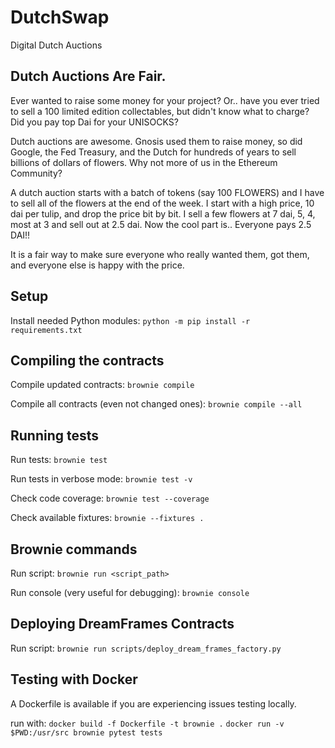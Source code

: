 # DutchSwap

Digital Dutch Auctions 

## Dutch Auctions Are Fair.


Ever wanted to raise some money for your project? Or.. have you ever tried to sell a 100 limited edition collectables, but didn't know what to charge? Did you pay top Dai for your UNISOCKS?

Dutch auctions are awesome. Gnosis used them to raise money, so did Google, the Fed Treasury, and the Dutch for hundreds of years to sell billions of dollars of flowers. Why not more of us in the Ethereum Community?

A dutch auction starts with a batch of tokens (say 100 FLOWERS) and I have to sell all of the flowers at the end of the week. I start with a high price, 10 dai per tulip, and drop the price bit by bit. I sell a few flowers at 7 dai, 5, 4, most at 3 and sell out at 2.5 dai. Now the cool part is.. Everyone pays 2.5 DAI!!

It is a fair way to make sure everyone who really wanted them, got them, and everyone else is happy with the price. 




## Setup

Install needed Python modules: `python -m pip install -r requirements.txt`

## Compiling the contracts

Compile updated contracts: `brownie compile`

Compile all contracts (even not changed ones): `brownie compile --all`

## Running tests

Run tests: `brownie test`

Run tests in verbose mode: `brownie test -v`

Check code coverage: `brownie test --coverage`

Check available fixtures: `brownie --fixtures .`


## Brownie commands

Run script: `brownie run <script_path>`

Run console (very useful for debugging): `brownie console`

## Deploying DreamFrames Contracts 

Run script: `brownie run scripts/deploy_dream_frames_factory.py`


## Testing with Docker

A Dockerfile is available if you are experiencing issues testing locally.

run with:
`docker build -f Dockerfile -t brownie .`
`docker run -v $PWD:/usr/src brownie pytest tests`